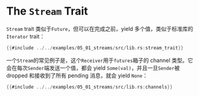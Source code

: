 # The `Stream` Trait

`Stream` trait 类似于`Future`，但可以在完成之前，yield 多个值，类似于标准库的 `Iterator` trait：

```rust
{{#include ../../examples/05_01_streams/src/lib.rs:stream_trait}}
```

一个`Stream`的常见例子是，这个`Receiver`用于`futures`箱子的 channel 类型。它会在每次`Sender`端发送一个值，都会 yield `Some(val)`，并且一旦`Sender`被 dropped 和接收到了所有 pending 消息，就会 yield `None`：

```rust
{{#include ../../examples/05_01_streams/src/lib.rs:channels}}
```
